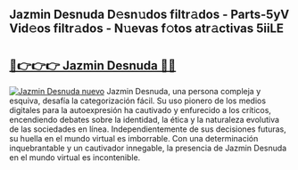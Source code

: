 ## Jazmin Desnuda D𝚎sn𝚞dos filtr𝚊dos - Parts-5yV Vid𝚎os filtr𝚊dos - N𝚞evas f𝚘tos atr𝚊ctivas 5iiLE

# <h2><a href="http://mb4brr4.tromn.icu/?c=Jazmin+Desnuda">🔗👉👉👉 Jazmin Desnuda 🔗🔗</a></h2>

[![Jazmin Desnuda nuevo](https://i.imgur.com/pEAQMta.gif)](http://mb4brr4.tromn.icu/?c=Jazmin+Desnuda)
Jazmin Desnuda, una persona compleja y esquiva, desafía la categorización fácil. Su uso pionero de los medios digitales para la autoexpresión ha cautivado y enfurecido a los críticos, encendiendo debates sobre la identidad, la ética y la naturaleza evolutiva de las sociedades en línea. Independientemente de sus decisiones futuras, su huella en el mundo virtual es imborrable. Con una determinación inquebrantable y un cautivador innegable, la presencia de Jazmin Desnuda en el mundo virtual es incontenible.
